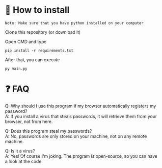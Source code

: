 # 🔻 How to install
`Note: Make sure that you have python installed on your computer`

Clone this repository (or download it)

Open CMD and type
```
pip install -r requirements.txt
```
After that, you can execute
```
py main.py
```

# ❓ FAQ
Q: Why should I use this program if my browser automatically registers my password?  
A: If you install a virus that steals passwords, it will retrieve them from your browser, not from here.

Q: Does this program steal my passwords?  
A: No, passwords are only stored on your machine, not on any remote machine.

Q: Is it a virus?   
A: Yes! Of course I'm joking. The program is open-source, so you can have a look at the code.
